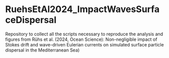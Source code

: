 # RuehsEtAl2024_ImpactWavesSurfaceDispersal
Repository to collect all the scripts necessary to reproduce the analysis and figures from Rühs et al. (2024, Ocean Science): Non-negligible impact of Stokes drift and wave-driven Eulerian currents on simulated surface particle dispersal in the Mediterranean Sea)
